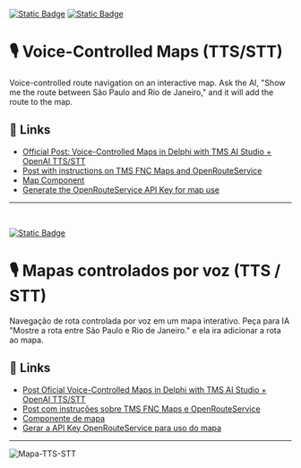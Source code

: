 [![Static Badge](https://img.shields.io/badge/English-(en)-red)](https://github.com/Code4Delphi/ia-na-pratica/tree/master/Samples/TTS_STT_Map#%EF%B8%8F-voice-controlled-maps-ttsstt)
[![Static Badge](https://img.shields.io/badge/Portugu%C3%AAs-(ptBR)-green)](https://github.com/Code4Delphi/ia-na-pratica/tree/master/Samples/TTS_STT_Map#%EF%B8%8F-mapas-controlados-por-voz-tts--stt)

# 🎙️ Voice-Controlled Maps (TTS/STT)
Voice-controlled route navigation on an interactive map. Ask the AI, "Show me the route between São Paulo and Rio de Janeiro," and it will add the route to the map.

## 🔗 Links
- [Official Post: Voice-Controlled Maps in Delphi with TMS AI Studio + OpenAI TTS/STT](https://www.tmssoftware.com/site/blog.asp?post=2379)
- [Post with instructions on TMS FNC Maps and OpenRouteService](https://www.tmssoftware.com/site/blog.asp?post=851)
- [Map Component](https://www.tmssoftware.com/site/tmsfncmaps.asp)
- [Generate the OpenRouteService API Key for map use](https://openrouteservice.org/dev/#/api-docs)

---

<br/>

[![Static Badge](https://img.shields.io/badge/Portugu%C3%AAs-(ptBR)-green)](https://github.com/Code4Delphi/ia-na-pratica/tree/master/Samples/TTS_STT_Map#%EF%B8%8F-mapas-controlados-por-voz-tts--stt)
# 🎙️ Mapas controlados por voz (TTS / STT)
Navegação de rota controlada por voz em um mapa interativo. Peça para IA "Mostre a rota entre São Paulo e Rio de Janeiro." e ela ira adicionar a rota ao mapa.

## 🔗 Links
- [Post Oficial Voice-Controlled Maps in Delphi with TMS AI Studio + OpenAI TTS/STT](https://www.tmssoftware.com/site/blog.asp?post=2379)
- [Post com instruções sobre TMS FNC Maps e OpenRouteService](https://www.tmssoftware.com/site/blog.asp?post=851)
- [Componente de mapa](https://www.tmssoftware.com/site/tmsfncmaps.asp)
- [Gerar a API Key OpenRouteService para uso do mapa ](https://openrouteservice.org/dev/#/api-docs)
  
---

![Mapa-TTS-STT](https://github.com/user-attachments/assets/65ba964d-db9b-4212-abde-03e8acab725f)

